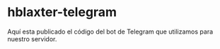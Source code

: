 # hblaxter-telegram

Aquí esta publicado el código del bot de Telegram que utilizamos para nuestro servidor.

